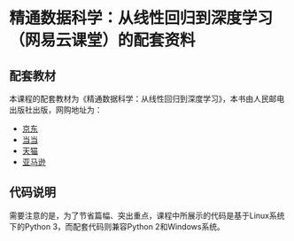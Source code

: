 # 精通数据科学：从线性回归到深度学习（网易云课堂）的配套资料

## 配套教材

本课程的配套教材为《精通数据科学：从线性回归到深度学习》，本书由人民邮电出版社出版，网购地址为：

* [京东](https://item.jd.com/12346637.html)
* [当当](http://product.dangdang.com/25269988.html)
* [天猫](https://detail.tmall.com/item.htm?spm=a230r.1.14.149.22931839lGVS6N&id=569016593633&ns=1&abbucket=7)
* [亚马逊](https://www.amazon.cn/dp/B07CPDVRHV/ref=sr_1_1?ie=UTF8&qid=1525745509&sr=8-1&keywords=%E7%B2%BE%E9%80%9A%E6%95%B0%E6%8D%AE%E7%A7%91%E5%AD%A6)


## 代码说明

需要注意的是，为了节省篇幅、突出重点，课程中所展示的代码是基于Linux系统下的Python 3，而配套代码则兼容Python 2和Windows系统。
